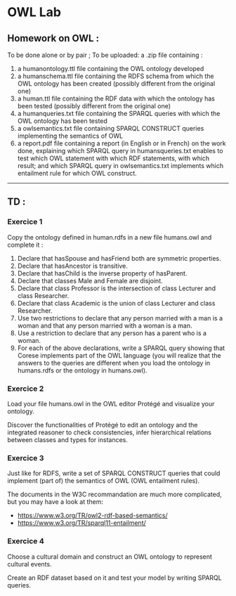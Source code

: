 # OWL Lab

## Homework on OWL : 

To be done alone or by pair ; To be uploaded: a .zip file containing :

1. a humanontology.ttl file containing the OWL ontology developed
2. a humanschema.ttl file containing the RDFS schema from which the OWL ontology has been created (possibly different from the original one)
3. a human.ttl file containing the RDF data with which the ontology has been tested (possibly different from the original one)
4. a humanqueries.txt file containing the SPARQL queries with which the OWL ontology has been tested
5. a owlsemantics.txt file containing SPARQL CONSTRUCT queries implementing the semantics of OWL
6. a report.pdf file containing a report (in English or in French) on the work done, explaining which SPARQL query in humansqueries.txt enables to test which OWL statement with which RDF statements, with which result; and which SPARQL query in owlsemantics.txt implements which entailment rule for which OWL construct.

***

## TD : 

### Exercice 1
Copy the ontology defined in human.rdfs in a new file humans.owl and complete it :
1. Declare that hasSpouse and hasFriend both are symmetric properties.
2. Declare that hasAncestor is transitive.
3. Declare that hasChild is the inverse property of hasParent.
4. Declare that classes Male and Female are disjoint.
5. Declare that class Professor is the intersection of class Lecturer and class Researcher.
6. Declare that class Academic is the union of class Lecturer and class Researcher.
7. Use two restrictions to declare that any person married with a man is a woman and that any person married with a woman is a man.
8. Use a restriction to declare that any person has a parent who is a woman.
9. For each of the above declarations, write a SPARQL query showing that Corese implements part of the OWL language (you will realize that the answers to the queries are different when you load the ontology in humans.rdfs or the ontology in humans.owl).

### Exercice 2
Load your file humans.owl in the OWL editor Protégé and visualize your ontology.

Discover the functionalities of Protégé to edit an ontology and the integrated reasoner to check consistencies, infer hierarchical relations between classes and types for instances.

### Exercice 3
Just like for RDFS, write a set of SPARQL CONSTRUCT queries that could implement (part of) the semantics of OWL (OWL entailment rules).

The documents in the W3C recommandation are much more complicated, but you may have a look at them:
- https://www.w3.org/TR/owl2-rdf-based-semantics/
- https://www.w3.org/TR/sparql11-entailment/

### Exercice 4
Choose a cultural domain and construct an OWL ontology to represent cultural events.

Create an RDF dataset based on it and test your model by writing SPARQL queries.
